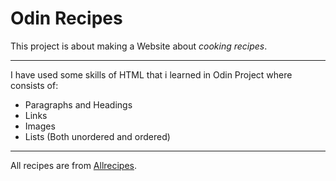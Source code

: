 # Odin Recipes

This project is about making a Website about _cooking recipes_.

---

I have used some skills of HTML that i learned in Odin Project where consists of:

-   Paragraphs and Headings
-   Links
-   Images
-   Lists (Both unordered and ordered)

---

All recipes are from [Allrecipes](https://www.allrecipes.com).
